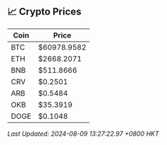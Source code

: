 ## 📈 Crypto Prices

| Coin | Price |
| ---- | ----- |
| BTC | $60978.9582 |
| ETH | $2668.2071 |
| BNB | $511.8666 |
| CRV | $0.2501 |
| ARB | $0.5484 |
| OKB | $35.3919 |
| DOGE | $0.1048 |

_Last Updated: 2024-08-09 13:27:22.97 +0800 HKT_